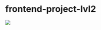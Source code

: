# frontend-project-lvl2
<a href="https://codeclimate.com/github/ChigorinDenis/frontend-project-lvl2/maintainability"><img src="https://api.codeclimate.com/v1/badges/fcc4ac75a761a1c0649f/maintainability" /></a>
